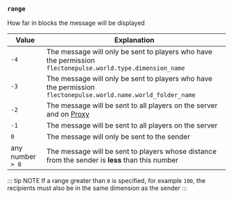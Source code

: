 ### `range`

How far in blocks the message will be displayed

| Value              | Explanation                                                                                                  |
|--------------------|--------------------------------------------------------------------------------------------------------------|
| `-4`               | The message will only be sent to players who have the permission `flectonepulse.world.type.dimension_name`   |
| `-3`               | The message will only be sent to players who have the permission `flectonepulse.world.name.world_folder_name` |
| `-2`               | The message will be sent to all players on the server and on [Proxy](/docs/config/plugin/#proxy)             |
| `-1`               | The message will be sent to all players on the server                                                        |
| `0`                | The message will only be sent to the sender                                                                  |
| any number ` > 0`  | The message will be sent to players whose distance from the sender is **less** than this number              |

::: tip NOTE
If a range greater than `0` is specified, for example `100`, the recipients must also be in the same dimension as the sender
:::